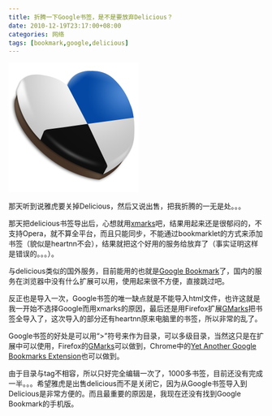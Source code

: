 ```yaml
---
title: 折腾一下Google书签，是不是要放弃Delicious？
date: 2010-12-19T23:17:00+08:00
categories: 网络
tags: [bookmark,google,delicious]
---
```


![](/uploads/2010/12/delicious.png)

那天听到说雅虎要关掉Delicious，然后又说出售，把我折腾的一无是处。。。

那天把delicious书签导出后，心想就用[xmarks](http://www.xmarks.com/)吧，结果用起来还是很郁闷的，不支持Opera，就不算全平台，而且只能同步，不能通过bookmarklet的方式来添加书签（貌似是heartnn不会），结果就把这个好用的服务给放弃了（事实证明这样是错误的。。。）。<!--more-->

与delicious类似的国外服务，目前能用的也就是[Google Bookmark](https://www.google.com/bookmarks/l)了，国内的服务在浏览器中没有什么扩展可以用，使用起来很不方便，直接跳过吧。

反正也是导入一次，Google书签的唯一缺点就是不能导入html文件，也许这就是我一开始不选择Google而用xmarks的原因，最后还是用Firefox扩展[GMarks](https://addons.mozilla.org/zh-TW/firefox/addon/2888/)把书签全导入了，这次导入的部分还有heartnn原来电脑里的书签，所以非常的乱了。

Google书签的好处是可以用“>”符号来作为目录，可以多级目录，当然这只是在扩展中可以使用，Firefox的[GMarks](https://addons.mozilla.org/zh-TW/firefox/addon/2888/)可以做到，Chrome中的[Yet Another Google Bookmarks Extension](https://chrome.google.com/extensions/detail/jdnejaepfmacfdmhkplckpfdcjgbeode)也可以做到。

由于目录与tag不相容，所以只好完全编辑一次了，1000多书签，目前还没有完成一半。。。希望雅虎是出售delicious而不是关闭它，因为从Google书签导入到Delicious是非常方便的。而且最重要的原因是，我现在还没有找到Google Bookmark的手机版。
